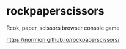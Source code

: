 # rockpaperscissors
Rcok, paper, scissors browser console game

https://normion.github.io/rockpaperscissors/
